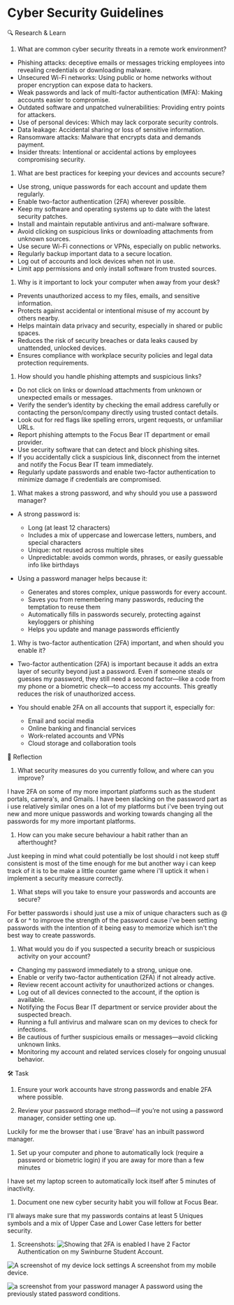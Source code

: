 # Cyber Security Guidelines

🔍 Research & Learn

1. What are common cyber security threats in a remote work environment?

- Phishing attacks: deceptive emails or messages tricking employees into
  revealing credentials or downloading malware.
- Unsecured Wi-Fi networks: Using public or home networks without proper
  encryption can expose data to hackers.
- Weak passwords and lack of multi-factor authentication (MFA): Making accounts
  easier to compromise.
- Outdated software and unpatched vulnerabilities: Providing entry points for
  attackers.
- Use of personal devices: Which may lack corporate security controls.
- Data leakage: Accidental sharing or loss of sensitive information.
- Ransomware attacks: Malware that encrypts data and demands payment.
- Insider threats: Intentional or accidental actions by employees compromising
  security.

1. What are best practices for keeping your devices and accounts secure?

- Use strong, unique passwords for each account and update them regularly.
- Enable two-factor authentication (2FA) wherever possible.
- Keep my software and operating systems up to date with the latest security
  patches.
- Install and maintain reputable antivirus and anti-malware software.
- Avoid clicking on suspicious links or downloading attachments from unknown
  sources.
- Use secure Wi-Fi connections or VPNs, especially on public networks.
- Regularly backup important data to a secure location.
- Log out of accounts and lock devices when not in use.
- Limit app permissions and only install software from trusted sources.

1. Why is it important to lock your computer when away from your desk?

- Prevents unauthorized access to my files, emails, and sensitive information.
- Protects against accidental or intentional misuse of my account by others
  nearby.
- Helps maintain data privacy and security, especially in shared or public
  spaces.
- Reduces the risk of security breaches or data leaks caused by unattended,
  unlocked devices.
- Ensures compliance with workplace security policies and legal data protection
  requirements.

1. How should you handle phishing attempts and suspicious links?

- Do not click on links or download attachments from unknown or unexpected
  emails or messages.
- Verify the sender’s identity by checking the email address carefully or
  contacting the person/company directly using trusted contact details.
- Look out for red flags like spelling errors, urgent requests, or unfamiliar
  URLs.
- Report phishing attempts to the Focus Bear IT department or email provider.
- Use security software that can detect and block phishing sites.
- If you accidentally click a suspicious link, disconnect from the internet and
  notify the Focus Bear IT team immediately.
- Regularly update passwords and enable two-factor authentication to minimize
  damage if credentials are compromised.

1. What makes a strong password, and why should you use a password manager?

- A strong password is:
  - Long (at least 12 characters)
  - Includes a mix of uppercase and lowercase letters, numbers, and special
    characters
  - Unique: not reused across multiple sites
  - Unpredictable: avoids common words, phrases, or easily guessable info like
    birthdays

- Using a password manager helps because it:
  - Generates and stores complex, unique passwords for every account.
  - Saves you from remembering many passwords, reducing the temptation to reuse
    them
  - Automatically fills in passwords securely, protecting against keyloggers or
    phishing
  - Helps you update and manage passwords efficiently

1. Why is two-factor authentication (2FA) important, and when should you enable
   it?

- Two-factor authentication (2FA) is important because it adds an extra layer of
  security beyond just a password. Even if someone steals or guesses my
  password, they still need a second factor—like a code from my phone or a
  biometric check—to access my accounts. This greatly reduces the risk of
  unauthorized access.

- You should enable 2FA on all accounts that support it, especially for:
  - Email and social media
  - Online banking and financial services
  - Work-related accounts and VPNs
  - Cloud storage and collaboration tools

📝 Reflection

1. What security measures do you currently follow, and where can you improve?

I have 2FA on some of my more important platforms such as the student portals,
camera's, and Gmails. I have been slacking on the password part as i use
relatively similar ones on a lot of my platforms but i've been trying out new
and more unique passwords and working towards changing all the passwords for my
more important platforms.

1. How can you make secure behaviour a habit rather than an afterthought?

Just keeping in mind what could potentially be lost should i not keep stuff
consistent is most of the time enough for me but another way i can keep track of
it is to be make a little counter game where i'll uptick it when i implement a
security measure correctly.

1. What steps will you take to ensure your passwords and accounts are secure?

For better passwords i should just use a mix of unique characters such as @ or &
or ^ to improve the strength of the password cause i've been setting passwords
with the intention of it being easy to memorize which isn't the best way to
create passwords.

1. What would you do if you suspected a security breach or suspicious activity
   on your account?

- Changing my password immediately to a strong, unique one.
- Enable or verify two-factor authentication (2FA) if not already active.
- Review recent account activity for unauthorized actions or changes.
- Log out of all devices connected to the account, if the option is available.
- Notifying the Focus Bear IT department or service provider about the suspected
  breach.
- Running a full antivirus and malware scan on my devices to check for
  infections.
- Be cautious of further suspicious emails or messages—avoid clicking unknown
  links.
- Monitoring my account and related services closely for ongoing unusual
  behavior.

🛠️ Task

1. Ensure your work accounts have strong passwords and enable 2FA where
   possible.

1. Review your password storage method—if you’re not using a password manager,
   consider setting one up.

Luckily for me the browser that i use 'Brave' has an inbuilt password manager.

1. Set up your computer and phone to automatically lock (require a password or
   biometric login) if you are away for more than a few minutes

I have set my laptop screen to automatically lock itself after 5 minutes of
inactivity.

1. Document one new cyber security habit you will follow at Focus Bear.

I'll always make sure that my passwords contains at least 5 Uniques symbols and
a mix of Upper Case and Lower Case letters for better security.

1. Screenshots:
![Showing that 2FA is enabled](2FactorAuth.png)
I have 2 Factor Authentication on my Swinburne Student Account.

![A screenshot of my device lock settings](MobileDeviceLockSettings.png)
A screenshot from my mobile device.

![a screenshot from your password manager](PasswordManager-BetterPassword.png)
A password using the previously stated password conditions.
